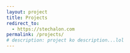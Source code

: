 ```yaml
---
layout: project
title: Projects
redirect_to:
  - https://stechalon.com
permalink: /projects/
# description: project ko description...lol
---
```



